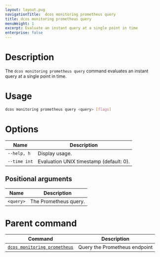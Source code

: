 ```yaml
---
layout: layout.pug
navigationTitle:  dcos monitoring prometheus query
title: dcos monitoring prometheus query
menuWeight: 1
excerpt: Evaluate an instant query at a single point in time
enterprise: false
---
```


# Description

The `dcos monitoring prometheus query` command evaluates an instant query at a single point in time.

# Usage

```bash
dcos monitoring prometheus query <query> [flags]
```

# Options

| Name |  Description |
|---------|-------------|
| `--help, h`   |   Display usage. |
| `--time int`   |   Evaluation UNIX timestamp (default: 0). |

## Positional arguments

| Name |  Description |
|---------|-------------|
| `<query>`   |  The Prometheus query. |

# Parent command

| Command | Description |
|---------|-------------|
| [`dcos monitoring prometheus`](../) |  Query the Prometheus endpoint |
